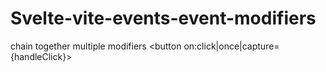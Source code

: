 # Svelte-vite-events-event-modifiers
chain together multiple modifiers &lt;button on:click|once|capture={handleClick}>
